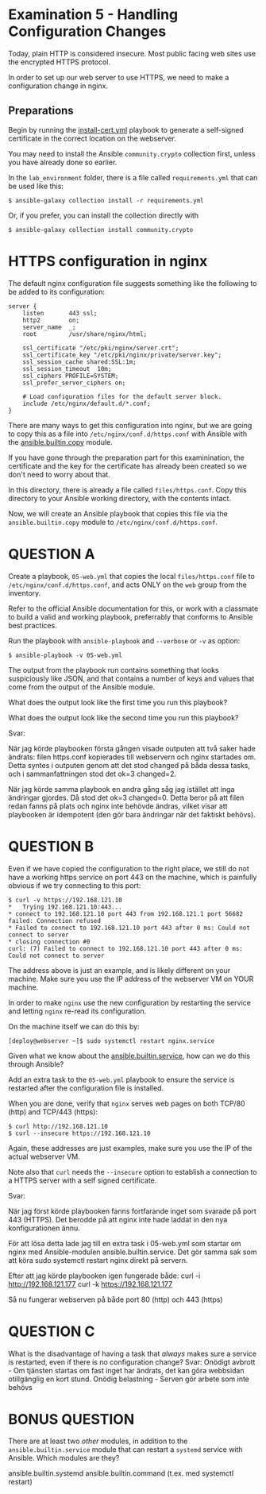 # Examination 5 - Handling Configuration Changes

Today, plain HTTP is considered insecure. Most public facing web sites use the encrypted HTTPS
protocol.

In order to set up our web server to use HTTPS, we need to make a configuration change in nginx.

## Preparations

Begin by running the [install-cert.yml](install-cert.yml) playbook to generate a self-signed certificate
in the correct location on the webserver.

You may need to install the Ansible `community.crypto` collection first, unless you have
already done so earlier.

In the `lab_environment` folder, there is a file called `requirements.yml` that can be used like this:

    $ ansible-galaxy collection install -r requirements.yml

Or, if you prefer, you can install the collection directly with

    $ ansible-galaxy collection install community.crypto

# HTTPS configuration in nginx

The default nginx configuration file suggests something like the following to be added to its
configuration:

    server {
        listen       443 ssl;
        http2        on;
        server_name  _;
        root         /usr/share/nginx/html;

        ssl_certificate "/etc/pki/nginx/server.crt";
        ssl_certificate_key "/etc/pki/nginx/private/server.key";
        ssl_session_cache shared:SSL:1m;
        ssl_session_timeout  10m;
        ssl_ciphers PROFILE=SYSTEM;
        ssl_prefer_server_ciphers on;

        # Load configuration files for the default server block.
        include /etc/nginx/default.d/*.conf;
    }

There are many ways to get this configuration into nginx, but we are going to copy
this as a file into `/etc/nginx/conf.d/https.conf` with Ansible with the
[ansible.builtin.copy](https://docs.ansible.com/ansible/latest/collections/ansible/builtin/copy_module.html)
module.

If you have gone through the preparation part for this examinination, the certificate and the key for the
certificate has already been created so we don't need to worry about that.

In this directory, there is already a file called `files/https.conf`. Copy this directory to your Ansible
working directory, with the contents intact.

Now, we will create an Ansible playbook that copies this file via the `ansible.builtin.copy` module
to `/etc/nginx/conf.d/https.conf`.

# QUESTION A

Create a playbook, `05-web.yml` that copies the local `files/https.conf` file to `/etc/nginx/conf.d/https.conf`,
and acts ONLY on the `web` group from the inventory.

Refer to the official Ansible documentation for this, or work with a classmate to
build a valid and working playbook, preferrably that conforms to Ansible best practices.

Run the playbook with `ansible-playbook` and `--verbose` or `-v` as option:

    $ ansible-playbook -v 05-web.yml

The output from the playbook run contains something that looks suspiciously like JSON, and that contains
a number of keys and values that come from the output of the Ansible module.

What does the output look like the first time you run this playbook?

What does the output look like the second time you run this playbook?

Svar:

När jag körde playbooken första gången visade outputen att två saker hade ändrats: filen https.conf kopierades till webservern och nginx startades om. Detta syntes i outputen genom att det stod changed på båda dessa tasks, och i sammanfattningen stod det ok=3 changed=2.

När jag körde samma playbook en andra gång såg jag istället att inga ändringar gjordes. Då stod det ok=3 changed=0. Detta beror på att filen redan fanns på plats och nginx inte behövde ändras, vilket visar att playbooken är idempotent (den gör bara ändringar när det faktiskt behövs).

# QUESTION B

Even if we have copied the configuration to the right place, we still do not have a working https service
on port 443 on the machine, which is painfully obvious if we try connecting to this port:

    $ curl -v https://192.168.121.10
    *   Trying 192.168.121.10:443...
    * connect to 192.168.121.10 port 443 from 192.168.121.1 port 56682 failed: Connection refused
    * Failed to connect to 192.168.121.10 port 443 after 0 ms: Could not connect to server
    * closing connection #0
    curl: (7) Failed to connect to 192.168.121.10 port 443 after 0 ms: Could not connect to server

The address above is just an example, and is likely different on your machine. Make sure you use the IP address
of the webserver VM on YOUR machine.

In order to make `nginx` use the new configuration by restarting the service and letting `nginx` re-read
its configuration.

On the machine itself we can do this by:

    [deploy@webserver ~]$ sudo systemctl restart nginx.service

Given what we know about the [ansible.builtin.service](https://docs.ansible.com/ansible/latest/collections/ansible/builtin/service_module.html),
how can we do this through Ansible?

Add an extra task to the `05-web.yml` playbook to ensure the service is restarted after the configuration
file is installed.

When you are done, verify that `nginx` serves web pages on both TCP/80 (http) and TCP/443 (https):

    $ curl http://192.168.121.10
    $ curl --insecure https://192.168.121.10

Again, these addresses are just examples, make sure you use the IP of the actual webserver VM.

Note also that `curl` needs the `--insecure` option to establish a connection to a HTTPS server with
a self signed certificate.

Svar:

När jag först körde playbooken fanns fortfarande inget som svarade på port 443 (HTTPS). Det berodde på att nginx inte hade laddat in den nya konfigurationen ännu.

För att lösa detta lade jag till en extra task i 05-web.yml som startar om nginx med Ansible-modulen ansible.builtin.service. Det gör samma sak som att köra sudo systemctl restart nginx direkt på servern.

Efter att jag körde playbooken igen fungerade både:
curl -i http://192.168.121.177
curl -k https://192.168.121.177

Så nu fungerar webserven på både port 80 (http) och 443 (https)

# QUESTION C

What is the disadvantage of having a task that _always_ makes sure a service is restarted, even if there is
no configuration change?
Svar:
Onödigt avbrott - Om tjänsten startas om fast inget har ändrats, det kan göra webbsidan otillgänglig en kort stund.
Onödig belastning - Serven gör arbete som inte behövs

# BONUS QUESTION

There are at least two _other_ modules, in addition to the `ansible.builtin.service` module that can restart
a `systemd` service with Ansible. Which modules are they?

ansible.builtin.systemd
ansible.builtin.command (t.ex. med systemctl restart)